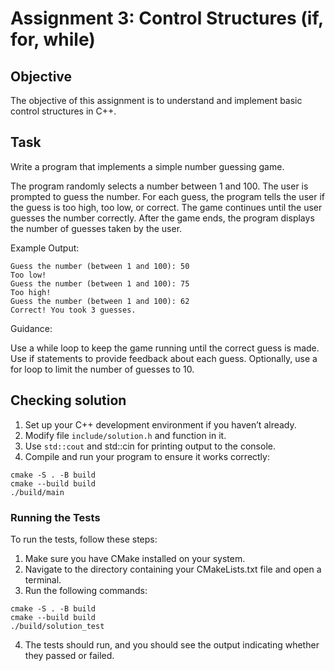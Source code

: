 # Assignment 3: Control Structures (if, for, while)

## Objective
The objective of this assignment is to understand and implement basic control structures in C++.

## Task
Write a program that implements a simple number guessing game.

The program randomly selects a number between 1 and 100.
The user is prompted to guess the number.
For each guess, the program tells the user if the guess is too high, too low, or correct.
The game continues until the user guesses the number correctly.
After the game ends, the program displays the number of guesses taken by the user.

Example Output:


```
Guess the number (between 1 and 100): 50
Too low!
Guess the number (between 1 and 100): 75
Too high!
Guess the number (between 1 and 100): 62
Correct! You took 3 guesses.
```

Guidance:

Use a while loop to keep the game running until the correct guess is made.
Use if statements to provide feedback about each guess.
Optionally, use a for loop to limit the number of guesses to 10.


## Checking solution
1. Set up your C++ development environment if you haven’t already.
2. Modify file `include/solution.h` and function in it.
2. Use `std::cout` and std::cin for printing output to the console.
3. Compile and run your program to ensure it works correctly:
```shell
cmake -S . -B build
cmake --build build
./build/main
```

### Running the Tests
To run the tests, follow these steps:

1. Make sure you have CMake installed on your system.
2. Navigate to the directory containing your CMakeLists.txt file and open a terminal.
3. Run the following commands:
```shell
cmake -S . -B build
cmake --build build
./build/solution_test
```
4. The tests should run, and you should see the output indicating whether they passed or failed.

